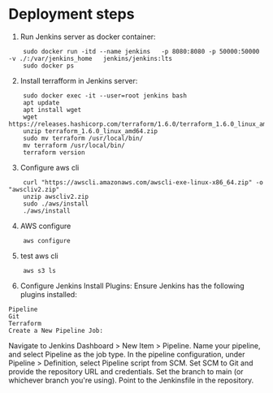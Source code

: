 # Deployment steps
1. Run Jenkins server as docker container:
    
```
    sudo docker run -itd --name jenkins   -p 8080:8080 -p 50000:50000   -v ./:/var/jenkins_home   jenkins/jenkins:lts
    sudo docker ps

```

2. Install terrafform in Jenkins server:

```
    sudo docker exec -it --user=root jenkins bash
    apt update
    apt install wget
    wget https://releases.hashicorp.com/terraform/1.6.0/terraform_1.6.0_linux_amd64.zip
    unzip terraform_1.6.0_linux_amd64.zip
    sudo mv terraform /usr/local/bin/
    mv terraform /usr/local/bin/
    terraform version

```

3. Configure aws cli 

```
    curl "https://awscli.amazonaws.com/awscli-exe-linux-x86_64.zip" -o "awscliv2.zip"
    unzip awscliv2.zip
    sudo ./aws/install
    ./aws/install

```

4. AWS configure

```
    aws configure

```

5. test aws cli

```
    aws s3 ls

```

6. Configure Jenkins
Install Plugins: Ensure Jenkins has the following plugins installed:
```
Pipeline
Git
Terraform
Create a New Pipeline Job:
```

Navigate to Jenkins Dashboard > New Item > Pipeline.
Name your pipeline, and select Pipeline as the job type.
In the pipeline configuration, under Pipeline > Definition, select Pipeline script from SCM.
Set SCM to Git and provide the repository URL and credentials.
Set the branch to main (or whichever branch you're using).
Point to the Jenkinsfile in the repository.